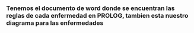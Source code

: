 ### Tenemos el documento de word donde se encuentran las reglas de cada enfermedad en PROLOG, tambien esta nuestro diagrama para las enfermedades